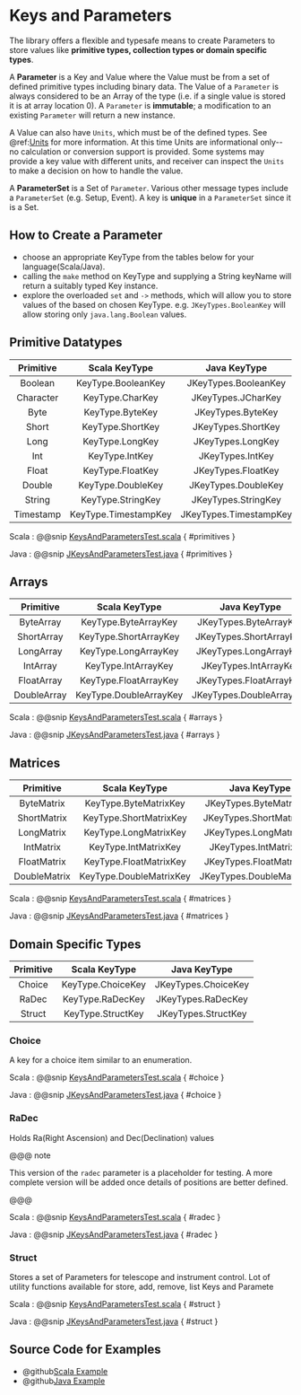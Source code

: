 # Keys and Parameters

The library offers a flexible and typesafe means to create Parameters to store values like **primitive types, collection types or domain specific types**. 

A **Parameter** is a Key and Value where the Value must be from a set of defined primitive types including binary data.
The Value of a `Parameter` is always considered to be an Array of the type (i.e. if a single value is stored it is at array location 0). 
A `Parameter` is **immutable**; a modification to an existing `Parameter` will return a new instance. 

A Value can also have `Units`, which must be of the defined types. See @ref:[Units](./units.md) for more information. At this time
Units are informational only--no calculation or conversion support is provided. Some systems may provide a key value with different
units, and receiver can inspect the `Units` to make a decision on how to handle the value.

A **ParameterSet** is a Set of `Parameter`. Various other message types include a `ParameterSet` (e.g. Setup, Event). 
A key is **unique** in a `ParameterSet` since it is a Set. 

## How to Create a Parameter
 
 * choose an appropriate KeyType from the tables below for your language(Scala/Java).    
 * calling the `make` method on KeyType and supplying a String keyName will return a suitably typed Key instance.    
 * explore the overloaded `set` and `->` methods, which will allow you to store values of the based on chosen KeyType. e.g. `JKeyTypes.BooleanKey` will allow storing only `java.lang.Boolean` values.
 
## Primitive Datatypes

| Primitive       | Scala KeyType               | Java KeyType                   |
| :-------------: |:--------------------------: | :-----------------------------:| 
| Boolean         | KeyType.BooleanKey          | JKeyTypes.BooleanKey           |
| Character       | KeyType.CharKey             | JKeyTypes.JCharKey             |
| Byte            | KeyType.ByteKey             | JKeyTypes.ByteKey              |
| Short           | KeyType.ShortKey            | JKeyTypes.ShortKey             |
| Long            | KeyType.LongKey             | JKeyTypes.LongKey              |
| Int             | KeyType.IntKey              | JKeyTypes.IntKey               |
| Float           | KeyType.FloatKey            | JKeyTypes.FloatKey             |
| Double          | KeyType.DoubleKey           | JKeyTypes.DoubleKey            |
| String          | KeyType.StringKey           | JKeyTypes.StringKey            |
| Timestamp       | KeyType.TimestampKey        | JKeyTypes.TimestampKey         |

Scala
:   @@snip [KeysAndParametersTest.scala](../../../../examples/src/test/scala/csw/messages/KeysAndParametersTest.scala) { #primitives }

Java
:   @@snip [JKeysAndParametersTest.java](../../../../examples/src/test/java/csw/messages/JKeysAndParametersTest.java) { #primitives }

## Arrays

| Primitive       | Scala KeyType               | Java KeyType                   |
| :-------------: |:--------------------------: | :-----------------------------:| 
| ByteArray       | KeyType.ByteArrayKey        | JKeyTypes.ByteArrayKey         |
| ShortArray      | KeyType.ShortArrayKey       | JKeyTypes.ShortArrayKey        |
| LongArray       | KeyType.LongArrayKey        | JKeyTypes.LongArrayKey         |
| IntArray        | KeyType.IntArrayKey         | JKeyTypes.IntArrayKey          |
| FloatArray      | KeyType.FloatArrayKey       | JKeyTypes.FloatArrayKey        |
| DoubleArray     | KeyType.DoubleArrayKey      | JKeyTypes.DoubleArrayKey       |

Scala
:   @@snip [KeysAndParametersTest.scala](../../../../examples/src/test/scala/csw/messages/KeysAndParametersTest.scala) { #arrays }

Java
:   @@snip [JKeysAndParametersTest.java](../../../../examples/src/test/java/csw/messages/JKeysAndParametersTest.java) { #arrays }

## Matrices

| Primitive       | Scala KeyType               | Java KeyType                   |
| :-------------: |:--------------------------: | :-----------------------------:| 
| ByteMatrix      | KeyType.ByteMatrixKey       | JKeyTypes.ByteMatrixKey        |
| ShortMatrix     | KeyType.ShortMatrixKey      | JKeyTypes.ShortMatrixKey       |
| LongMatrix      | KeyType.LongMatrixKey       | JKeyTypes.LongMatrixKey        |
| IntMatrix       | KeyType.IntMatrixKey        | JKeyTypes.IntMatrixKey         |
| FloatMatrix     | KeyType.FloatMatrixKey      | JKeyTypes.FloatMatrixKey       |
| DoubleMatrix    | KeyType.DoubleMatrixKey     | JKeyTypes.DoubleMatrixKey      |

Scala
:   @@snip [KeysAndParametersTest.scala](../../../../examples/src/test/scala/csw/messages/KeysAndParametersTest.scala) { #matrices }

Java
:   @@snip [JKeysAndParametersTest.java](../../../../examples/src/test/java/csw/messages/JKeysAndParametersTest.java) { #matrices }


## Domain Specific Types

| Primitive       | Scala KeyType               | Java KeyType                   | 
| :-------------: |:--------------------------: | :-----------------------------:|  
| Choice          | KeyType.ChoiceKey           | JKeyTypes.ChoiceKey            |
| RaDec           | KeyType.RaDecKey            | JKeyTypes.RaDecKey             |
| Struct          | KeyType.StructKey           | JKeyTypes.StructKey            |

### Choice

A key for a choice item similar to an enumeration.

Scala
:   @@snip [KeysAndParametersTest.scala](../../../../examples/src/test/scala/csw/messages/KeysAndParametersTest.scala) { #choice }

Java
:   @@snip [JKeysAndParametersTest.java](../../../../examples/src/test/java/csw/messages/JKeysAndParametersTest.java) { #choice }


### RaDec

Holds Ra(Right Ascension) and Dec(Declination) values

@@@ note

This version of the `radec` parameter is a placeholder for testing. A more complete version will be added once
details of positions are better defined. 

@@@

Scala
:   @@snip [KeysAndParametersTest.scala](../../../../examples/src/test/scala/csw/messages/KeysAndParametersTest.scala) { #radec }

Java
:   @@snip [JKeysAndParametersTest.java](../../../../examples/src/test/java/csw/messages/JKeysAndParametersTest.java) { #radec }


### Struct

Stores a set of Parameters for telescope and instrument control. Lot of utility functions available for store, add, remove, list Keys and Paramete

Scala
:   @@snip [KeysAndParametersTest.scala](../../../../examples/src/test/scala/csw/messages/KeysAndParametersTest.scala) { #struct }

Java
:   @@snip [JKeysAndParametersTest.java](../../../../examples/src/test/java/csw/messages/JKeysAndParametersTest.java) { #struct }

## Source Code for Examples

* @github[Scala Example](/examples/src/test/scala/csw/messages/KeysAndParametersTest.scala)
* @github[Java Example](/examples/src/test/java/csw/messages/JKeysAndParametersTest.java)